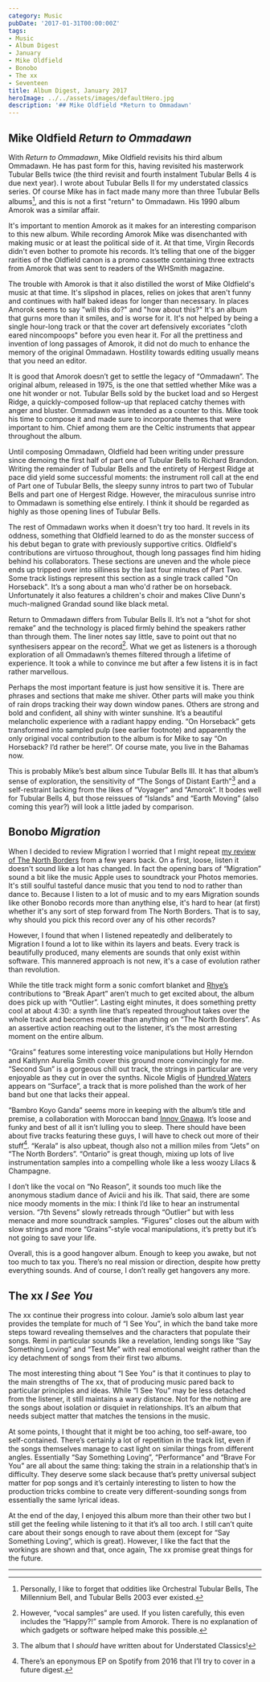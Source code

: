 ```yaml
---
category: Music
pubDate: '2017-01-31T00:00:00Z'
tags:
- Music
- Album Digest
- January
- Mike Oldfield
- Bonobo
- The xx
- Seventeen
title: Album Digest, January 2017
heroImage: ../../assets/images/defaultHero.jpg
description: '## Mike Oldfield *Return to Ommadawn'
---
```

## Mike Oldfield *Return to Ommadawn*

With *Return to Ommadawn*, Mike Oldfield revisits his third album Ommadawn. He has past form for this, having revisited his masterwork Tubular Bells twice (the third revisit and fourth instalment Tubular Bells 4 is due next year). I wrote about Tubular Bells II for my understated classics series. Of course Mike has in fact made many more than three Tubular Bells albums[^1], and this is not a first "return" to Ommadawn. His 1990 album Amorok was a similar affair.

It's important to mention Amorok as it makes for an interesting comparison to this new album. While recording Amorok Mike was disenchanted with making music or at least the political side of it. At that time, Virgin Records didn't even bother to promote his records. It’s telling that one of the bigger rarities of the Oldfield canon is a promo cassette containing three extracts from Amorok that was sent to readers of the WHSmith magazine. 

The trouble with Amorok is that it also distilled the worst of Mike Oldfield's music at that time. It's slipshod in places, relies on jokes that aren't funny and continues with half baked ideas for longer than necessary. In places Amorok seems to say "will this do?" and "how about this?"  It's an album that gurns more than it smiles, and is worse for it. It's not helped by being a single hour-long track or that the cover art defensively excoriates "cloth eared nincompoops" before you even hear it. For all the prettiness and invention of long passages of Amorok, it did not do much to enhance the memory of the original Ommadawn. Hostility towards editing usually means that you need an editor.

It is good that Amorok doesn’t get to settle the legacy of “Ommadawn”. The original album, released in 1975, is the one that settled whether Mike was a one hit wonder or not. Tubular Bells sold by the bucket load and so Hergest Ridge, a quickly-composed follow-up that replaced catchy themes with anger and bluster. Ommadawn was intended as a counter to this. Mike took his time to compose it and made sure to incorporate themes that were important to him. Chief among them are the Celtic instruments that appear throughout the album. 

Until composing Ommadawn, Oldfield had been writing under pressure since demoing the first half of part one of Tubular Bells to Richard Brandon. Writing the remainder of Tubular Bells and the entirety of Hergest Ridge at pace did yield some successful moments: the instrument roll call at the end of Part one of Tubular Bells, the sleepy sunny intros to part two of Tubular Bells and part one of Hergest Ridge. However, the miraculous sunrise intro to Ommadawn is something else entirely. I think it should be regarded as highly as those opening lines of Tubular Bells. 

The rest of Ommadawn works when it doesn't try too hard. It revels in its oddness, something that Oldfield learned to do as the monster success of his debut began to grate with previously supportive critics. Oldfield's contributions are virtuoso throughout, though long passages find him hiding behind his collaborators. These sections are uneven and the whole piece ends up tripped over into silliness by the last four minutes of Part Two. Some track listings represent this section as a single track called "On Horseback". It’s a song about a man who'd rather be on horseback. Unfortunately it also features a children's choir and makes Clive Dunn's much-maligned Grandad sound like black metal. 

Return to Ommadawn differs from Tubular Bells II. It’s not a “shot for shot remake” and the technology is placed firmly behind the speakers rather than through them. The liner notes say little, save to point out that no synthesisers appear on the record[^2]. What we get as listeners is a thorough exploration of all Ommadawn’s themes filtered through a lifetime of experience. It took a while to convince me but after a few listens it is in fact rather marvellous.

Perhaps the most important feature is just how sensitive it is. There are phrases and sections that make me shiver. Other parts will make you think of rain drops tracking their way down window panes. Others are strong and bold and confident, all shiny with winter sunshine. It’s a beautiful melancholic experience with a radiant happy ending. “On Horseback” gets transformed into sampled pulp (see earlier footnote) and apparently the only original vocal contribution to the album is for Mike to say “On Horseback? I’d rather be here!”. Of course mate, you live in the Bahamas now.

This is probably Mike’s best album since Tubular Bells III. It has that album’s sense of exploration, the sensitivity of “The Songs of Distant Earth”[^3] and a self-restraint lacking from the likes of “Voyager” and “Amorok”. It bodes well for Tubular Bells 4, but those reissues of “Islands” and “Earth Moving” (also coming this year?) will look a little jaded by comparison.


## Bonobo *Migration*

When I decided to review Migration I worried that I might repeat [my review of The North Borders](https://mattischrome.com/album-digest-august-2013/) from a few years back. On a first, loose, listen it doesn't sound like a lot has changed. In fact the opening bars of “Migration” sound a bit like the music Apple uses to soundtrack your Photos memories. It's still soulful tasteful dance music that you tend to nod to rather than dance to. Because I listen to a lot of music and to my ears Migration sounds like other Bonobo records more than anything else, it's hard to hear (at first) whether it's any sort of step forward from The North Borders. That is to say, why should you pick this record over any of his other records?

However, I found that when I listened repeatedly and deliberately to Migration I found a lot to like within its layers and beats. Every track is beautifully produced, many elements are sounds that only exist within software. This mannered approach is not new, it's a case of evolution rather than revolution.

While the title track might form a sonic comfort blanket and [Rhye’s](http://www.rhyemusic.com) contributions to “Break Apart” aren’t much to get excited about, the album does pick up with “Outlier”. Lasting eight minutes, it does something pretty cool at about 4:30: a synth line that’s repeated throughout takes over the whole track and becomes meatier than anything on “The North Borders”. As an assertive action reaching out to the listener, it’s the most arresting moment on the entire album.

“Grains” features some interesting voice manipulations but Holly Herndon and Kaitlynn Aurelia Smith cover this ground more convincingly for me. “Second Sun” is a gorgeous chill out track, the strings in particular are very enjoyable as they cut in over the synths. Nicole Miglis of [Hundred Waters](http://hundred-waters.com) appears on “Surface”, a track that is more polished than the work of her band but one that lacks their appeal.

“Bambro Koyo Ganda” seems more in keeping with the album’s title and premise, a collaboration with Moroccan band [Innov Gnawa](http://www.clevelandart.org/events/music-and-performances/innov-gnawa). It’s loose and funky and best of all it isn’t lulling you to sleep. There should have been about five tracks featuring these guys, I will have to check out more of their stuff[^4]. “Kerala” is also upbeat, though also not a million miles from “Jets” on “The North Borders”. “Ontario” is great though, mixing up lots of live instrumentation samples into a compelling whole like a less woozy Lilacs & Champagne.

I don’t like the vocal on “No Reason”, it sounds too much like the anonymous stadium dance of Avicii and his ilk. That said, there are some nice moody moments in the mix: I think I’d like to hear an instrumental version. “7th Sevens” slowly retreads through “Outlier” but with less menace and more soundtrack samples. “Figures” closes out the album with slow strings and more “Grains”-style vocal manipulations, it’s pretty but it’s not going to save your life.

Overall, this is a good hangover album. Enough to keep you awake, but not too much to tax you. There’s no real mission or direction, despite how pretty everything sounds. And of course, I don’t really get hangovers any more.


## The xx *I See You*

The xx continue their progress into colour. Jamie’s solo album last year provides the template for much of “I See You”, in which the band take more steps toward revealing themselves and the characters that populate their songs. Remi in particular sounds like a revelation, lending songs like “Say Something Loving” and “Test Me” with real emotional weight rather than the icy detachment of songs from their first two albums.

The most interesting thing about “I See You” is that it continues to play to the main strengths of The xx, that of producing music pared back to particular principles and ideas. While “I See You” may be less detached from the listener, it still maintains a wary distance. Not for the nothing are the songs about isolation or disquiet in relationships. It’s an album that needs subject matter that matches the tensions in the music.

At some points, I thought that it might be too aching, too self-aware, too self-contained. There’s certainly a lot of repetition in the track list, even if the songs themselves manage to cast light on similar things from different angles. Essentially “Say Something Loving”, “Performance” and “Brave For You” are all about the same thing: taking the strain in a relationship that’s in difficulty. They deserve some slack because that’s  pretty universal subject matter for pop songs and it’s certainly interesting to listen to how the production tricks combine to create very different-sounding songs from essentially the same lyrical ideas.

At the end of the day, I enjoyed this album more than their other two but I still get the feeling while listening to it that it’s all too arch. I still can’t quite care about their songs enough to rave about them (except for “Say Something Loving”, which is great). However, I like the fact that the workings are shown and that, once again, The xx promise great things for the future.

***

[^1]:	Personally, I like to forget that oddities like Orchestral Tubular Bells, The Millennium Bell, and Tubular Bells 2003 ever existed. 

[^2]:	However, “vocal samples” are used. If you listen carefully, this even includes the “Happy?!” sample from Amorok. There is no explanation of which gadgets or software helped make this possible.

[^3]:	The album that I *should* have written about for Understated Classics!

[^4]:	There’s an eponymous EP on Spotify from 2016 that I’ll try to cover in a future digest.